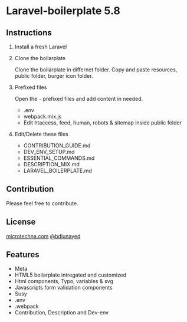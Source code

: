 # Laravel-boilerplate 5.8

## Instructions

1. Install a fresh Laravel

2. Clone the boilarplate

    Clone the boilarplate in differnet folder. Copy and paste resources, public folder, burger icon folder.

3. Prefixed files

    Open the `-` prefixed files and add content in needed.
    * .env
    * webpack.mix.js
    * Edit htaccess, feed, human, robots & sitemap inside public folder

4. Edit/Delete these files

    * CONTRIBUTION_GUIDE.md
    * DEV_ENV_SETUP.md
    * ESSENTIAL_COMMANDS.md
    * DESCRIPTION_MIX.md
    * LARAVEL_BOILERPLATE.md

## Contribution

Please feel free to contribute.

## License

[microtechna.com](http:/microtechna.com)
[@bdjunayed](https://twitter.com/bdjunayed)

## Features

* Meta
* HTML5 boilarplate intregated and customized
* Html components, Typo, variables & svg
* Javascripts form validation components
* Susy
* .env
* .webpack
* Contribution, Description and Dev-env
